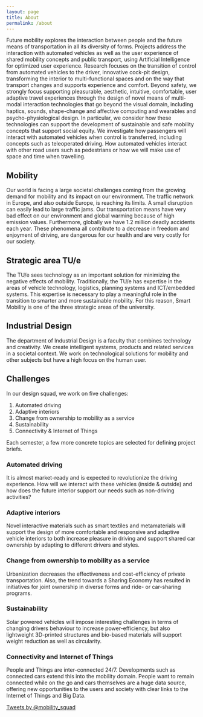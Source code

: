 ```yaml
---
layout: page
title: About
permalink: /about
---
```


Future mobility explores the interaction between people and the future means of transportation in all its diversity of forms. Projects address the interaction with automated vehicles as well as the user experience of shared mobility concepts and public transport, using Artificial Intelligence for optimized user experience. Research focuses on the transition of control from automated vehicles to the driver, innovative cock-pit design, transforming the interior to multi-functional spaces and on the way that transport changes and supports experience and comfort. Beyond safety, we strongly focus supporting pleasurable, aesthetic, intuitive, comfortable, user adaptive travel experiences through the design of novel means of multi-modal interaction technologies that go beyond the visual domain, including haptics, sounds, shape-change and aﬀective computing and wearables and psycho-physiological design. In particular, we consider how these technologies can support the development of sustainable and safe mobility concepts that support social equity. We investigate how passengers will interact with automated vehicles when control is transferred, including concepts such as teleoperated driving. How automated vehicles interact with other road users such as pedestrians or how we will make use of space and time when travelling.

## Mobility
Our world is facing a large societal challenges coming from the growing demand for mobility and its impact on our environment. The traffic network in Europe, and also outside Europe,  is reaching its limits. A small disruption can easily lead to large traffic jams. Our transportation means  have very bad effect on our environment and global warming because of high emission values. Furthermore, globally we have 1.2 million deadly accidents each year. These phenomena all contribute to a decrease in freedom and enjoyment of driving, are dangerous for our health and are very costly for our society.

## Strategic area TU/e
The TU/e sees technology as an important solution for minimizing the negative effects of mobility. Traditionally, the TU/e has expertise in the areas of vehicle technology, logistics, planning systems and ICT/embedded systems. This expertise is necessary to play a meaningful role in the transition to smarter and more sustainable mobility. For this reason, Smart Mobility is one of the three strategic areas of the university.

## Industrial Design
The department of Industrial Design is a faculty that combines technology and creativity. We create intelligent systems, products and related services in a societal context. We work on technological solutions for mobility and other subjects but have a high focus on the human user.

## Challenges
In our design squad, we work on five challenges:
1. Automated driving
2. Adaptive interiors
3. Change from ownership to mobility as a service
4. Sustainability
5. Connectivity & Internet of Things

Each semester, a few more concrete topics are selected for defining project briefs.

### Automated driving
It is almost market-ready and is expected to revolutionize the driving experience. How will we interact with these vehicles (inside & outside) and how does the future interior support our needs such as non-driving activities?

### Adaptive interiors
Novel interactive materials such as smart textiles and metamaterials will support the design of more comfortable and responsive and adaptive vehicle interiors to both increase pleasure in driving and support shared car ownership by adapting to different drivers and styles.

### Change from ownership to mobility as a service
Urbanization decreases the effectiveness and cost-efficiency of private transportation. Also, the trend towards a Sharing Economy has resulted in initiatives for joint ownership in diverse forms and ride- or car-sharing programs.

### Sustainability
Solar powered vehicles will impose interesting challenges in terms of changing drivers behaviour to increase power-efficiency, but also lightweight 3D-printed structures and bio-based materials will support weight reduction as well as circularity.

### Connectivity and Internet of Things
People and Things are inter-connected 24/7. Developments such as connected cars extend this into the mobility domain. People want to remain connected while on the go and cars themselves are a huge data source, offering new opportunities to the users and society with clear links to the Internet of Things and Big Data.

<div style="margin-bottom: 14px; ">
  <a class="twitter-timeline" data-height="470" data-theme="light" href="https://twitter.com/mobility_squad?ref_src=twsrc%5Etfw">Tweets by @mobility_squad</a> <script async src="https://platform.twitter.com/widgets.js" charset="utf-8"></script>
</div>


